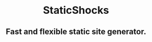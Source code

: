 <br>
<br>
<br>
<br>
<h1 align="center">StaticShocks</h1>
<h2 align="center">Fast and flexible static site generator.</h2>
<br>
<br>
<br>
<br>
